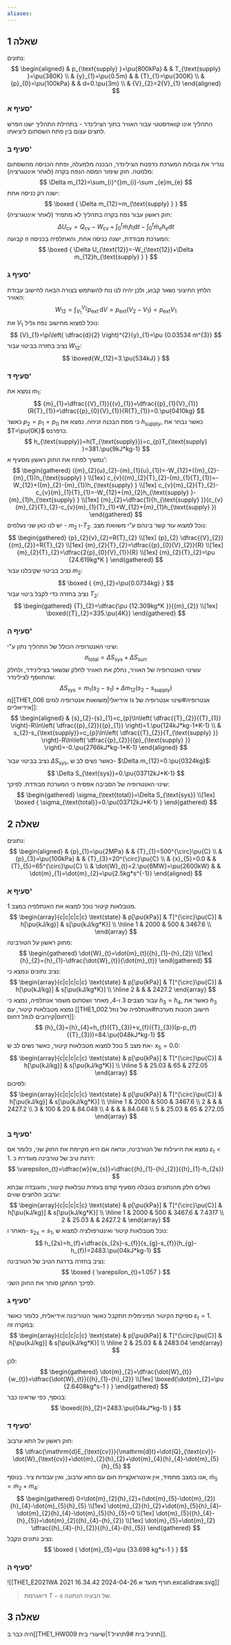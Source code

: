 ```yaml
---
aliases:
---
```

## שאלה 1
נתונים:
$$
\begin{aligned}
 & p_{\text{supply} }=\pu{800kPa} &  & T_{\text{supply} }=\pu{380K} \\
 & {y}_{1}=\pu{0.5m} &  & {T}_{1}=\pu{300K} \\
 & {p}_{0}=\pu{100kPa} &  & d=0.\pu{3m} \\
 & {V}_{2}=2{V}_{1}
\end{aligned}
$$

### סעיף א'
התהליך אינו קוואזיסטטי עבור האוויר בתוך הצילינדר - בתחילת התהליך ישנו הפרש לחצים עצום בין פתח השסתום ליציאתו.

### סעיף ב'
נגדיר את גבולות המערכת כדפנות הצילינדר, הבכנה מלמעלה, ופתח הכניסה מהשסתום מלמטה.
חוק שימור המסה הנפח בקרה (לאחר אינטגרציה):
$$
\Delta m_{12}=\sum_{i}^{}m_{i}-\sum _{e}m_{e} 
$$
ישנה רק כניסה אחת:
$$
\boxed {
\Delta m_{12}=m_{\text{supply} }
 }
$$
חוק ראשון עבור נפח בקרה בתהליך לא מתמיד (לאחר אינטגרציה):
$$
\Delta U_{\text{cv}}=Q_{\text{cv}}-W_{\text{cv}}+\int_{0}^{t} \dot{m}_{i}h_{i}\mathrm{d}t-\int_{0}^{t} \dot{m}_{e}h_{e}\mathrm{d}t
$$
המערכת מבודדת, ישנה כניסה אחת, והאתלפיה בכניסה זו קבועה:
$$
\boxed {
\Delta U_{\text{12}}=-W_{\text{12}}+\Delta m_{12}h_{\text{supply} }
 }
$$

### סעיף ג'
הלחץ החיצוני נשאר קבוע, ולכן יהיה לנו נוח להשתמש בצורה הבאה לחישוב עבודת האוויר:
$$
W_{\text{12}}=\int_{{V}_{1}}^{{V}_{2}} p_{\text{ext}} \, \mathrm{d}V =p_{\text{ext}}({V}_{2}-{V}_{1})=p_{\text{ext}}{V}_{1}
$$
את ${V}_{1}$ נוכל למצוא מחישוב נפח גליל:
$$
{V}_{1}=\pi\left( \dfrac{d}{2} \right)^{2}{y}_{1}=\pu {0.03534 m^{3}}
$$
נציב בחזרה בביטוי עבור $W_{12}$:
$$
\boxed{W_{12}=3.\pu{534kJ} }
$$

### סעיף ד'
נמצא את ${m}_{1}$:
$$
{m}_{1}=\dfrac{{V}_{1}}{{v}_{1}}=\dfrac{{p}_{1}{V}_{1}}{R{T}_{1}}=\dfrac{{p}_{0}{V}_{1}}{R{T}_{1}}=0.\pu{0410kg}
$$
כאשר ${p}_{2}={p}_{1}={p}_{0}$ כי מסת הבכנה זניחה.
נמצא את $h_{\text{supply}}$, כאשר נבחר את $T=\pu{0K}$ כרפרנס.
$$
h_{\text{supply}}=h(T_{\text{supply}})=c_{p}T_{\text{supply} }=381.\pu{9kJ*kg-1}
$$
נמשיך לפתח את החוק ראשון מסעיף א':
$$
\begin{gathered}
({m}_{2}{u}_{2}-{m}_{1}{u}_{1})=-W_{12}+({m}_{2}-{m}_{1})h_{\text{supply} } \\[1ex]
c_{v}({m}_{2}{T}_{2}-{m}_{1}{T}_{1})=-W_{12}+({m}_{2}-{m}_{1})h_{\text{supply} } \\[1ex]
c_{v}{m}_{2}{T}_{2}-c_{v}{m}_{1}{T}_{1}=-W_{12}+{m}_{2}h_{\text{supply} }-{m}_{1}h_{\text{supply} } \\[1ex]
{m}_{2}=\dfrac{1}{h_{\text{supply} }}(c_{v}{m}_{2}{T}_{2}-c_{v}{m}_{1}{T}_{1}+W_{12}+{m}_{1}h_{\text{supply} })
\end{gathered}
$$
יש לנו כאן שני נעלמים - ${m}_{2}$ ו-${T}_{2}$. נוכל למצוא עוד קשר בינהם ע"י משוואת מצב:
$$
\begin{gathered}
{p}_{2}{v}_{2}=R{T}_{2} \\[1ex]
{p}_{2} \dfrac{{V}_{2}}{{m}_{2}}=R{T}_{2} \\[1ex]
{m}_{2}{T}_{2}=\dfrac{{p}_{0}{V}_{2}}{R} \\[1ex]
{m}_{2}{T}_{2}=\dfrac{2{p}_{0}{V}_{1}}{R} \\[1ex]
{m}_{2}{T}_{2}=\pu {24.619kg*K }
\end{gathered}
$$
נציב בביטוי שקיבלנו עבור ${m}_{2}$:
$$
\boxed {
{m}_{2}=\pu{0.0734kg}
 }
$$
 נציב בחזרה כדי לקבל ביטוי עבור ${T}_{2}$:
 $$
\begin{gathered}
{T}_{2}=\dfrac{\pu {12.309kg*K }}{{m}_{2}} \\[1ex]
\boxed{{T}_{2}=335.\pu{4K}}
\end{gathered}
$$

### סעיף ה'
שינוי האנטרופיה הכולל של התהליך נתון ע"י:
$$
\sigma_{\text{total} }=\Delta S_{\text{sys}}+\Delta S_{\text{surr}}
$$
עשינוי האנטרופיה של האוויר, נחלק את האוויר לחלק שנשאר בצילינידר, ולחלק שהתווסף לצילינדר:
$$
\Delta S_{\text{sys}}={m}_{1}({s}_{2}-{s}_{1})+\Delta m_{12}({s}_{2}-s_{\text{supply} })
$$
מ[[THE1_006 אנטרופיה#שינוי אנטרופיה של גז אידיאלי|משוואות אנטרופיה לגזים אידיאליים]]:
$$
\begin{aligned}
 & {s}_{2}-{s}_{1}=c_{p}\ln\left( \dfrac{{T}_{2}}{{T}_{1}} \right)-R\ln\left( \dfrac{{p}_{2}}{{p}_{1}} \right)=1.\pu{124kJ*kg-1*K-1} \\
 & s_{2}-s_{\text{supply}}=c_{p}\ln\left( \dfrac{{T}_{2}}{T_{\text{supply} }} \right)-R\ln\left( \dfrac{{p}_{2}}{{p}_{\text{supply} }} \right)=-0.\pu{2766kJ*kg-1*K-1}
\end{aligned}
$$

נציב בביטוי עבור $\Delta S_{\text{sys}}$, כאשר נשים לב ש- $\Delta m_{12}=0.\pu{0324kg}$:
$$
\Delta S_{\text{sys}}=0.\pu{03712kJ*K-1}
$$
שינוי האנטרופיה של הסביבה אפסית כי המערכת מבודדת. לפיכך:
$$
\begin{gathered}
\sigma_{\text{total}}=\Delta S_{\text{sys}} \\[1ex]
\boxed {
\sigma_{\text{total}}=0.\pu{03712kJ*K-1}
 }
\end{gathered}
$$
## שאלה 2
נתונים:
$$
\begin{aligned}
 & {p}_{1}=\pu{2MPa} &  & {T}_{1}=500^{\circ}\pu{C}  \\
 & {p}_{3}=\pu{100kPa} &  & {T}_{3}=20^{\circ}\pu{C}  \\
 & {x}_{5}=0.0 &  & {T}_{5}=65^{\circ}\pu{C}  \\
 & \dot{W}_{t}=2.\pu{6MW}=\pu{2600kW} &  & \dot{m}_{1}=\dot{m}_{2}=\pu{2.5kg*s^{-1}}
\end{aligned}
$$
### סעיף א'
מטבלאות קיטור נוכל למצוא את האנתלפיה במצב $1$.
$$
\begin{array}{c|c|c|c|c} 
 \text{state} & p[\pu{kPa}] & T[^{\circ}\pu{C}] &  h[\pu{kJ/kg}] & s[\pu{kJ/kg*K}] \\ 
 \hline 1 & 2000 & 500 & 3467.6 \\
 \end{array}
$$
 מחוק ראשון על הטורבינה:
 $$
\begin{gathered}
\dot{W}_{t}=\dot{m}_{t}({h}_{1}-{h}_{2}) \\[1ex]
{h}_{2}={h}_{1}-\dfrac{\dot{W}_{t}}{\dot{m}_{t}}
\end{gathered}
$$
נציב נתונים ונמצא כי:
$$
\begin{array}{c|c|c|c|c} 
 \text{state} & p[\pu{kPa}] & T[^{\circ}\pu{C}] &  h[\pu{kJ/kg}] & s[\pu{kJ/kg*K}] \\ 
 \hline 2 &  &  & 2427.2
 \end{array}
$$
 עבור מצבים $3$ ו-$4$, מאחר ושסתום משמר אנתלפיה, נמצא כי ${h}_{3}={h}_{4}$, כאשר את ${h}_{3}$ נמצא מטבלאות קיטור, עם [[THE1_002 חישוב תכונות מערכת#אנתלפיה של נוזל דחוס|קירובים לנוזל דחוס]]:
$$
{h}_{3}={h}_{4}=h_{f}({T}_{3})+v_{f}({T}_{3})(p-p_{f}({T}_{3}))=84.\pu{048kJ*kg-1}
$$
את מצב $5$ נוכל למצוא מטבלאות קיטור, כאשר נשים לב ש- ${x}_{5}=0.0$:
$$
\begin{array}{c|c|c|c|c} 
 \text{state} & p[\pu{kPa}] & T[^{\circ}\pu{C}] &  h[\pu{kJ/kg}] & s[\pu{kJ/kg*K}] \\ 
 \hline 5 & 25.03 & 65  & 272.05
 \end{array}
$$
לסיכום:
$$
\begin{array}{c|c|c|c|c} 
 \text{state} & p[\pu{kPa}] & T[^{\circ}\pu{C}] &  h[\pu{kJ/kg}] & s[\pu{kJ/kg*K}] \\ 
 \hline 1 & 2000 & 500 & 3467.6 \\
 2 &  &  & 2427.2 \\
3 & 100 & 20 & 84.048 \\
4 &  &  & 84.048 \\
5 & 25.03 & 65 & 272.05
 \end{array}
$$
### סעיף ב'
נמצא את היעילות של הטורבינה, ונראה אם היא מקיימת את החוק שני, כלומר אם $\varepsilon_{t}<1$.
דרגת טיב של טורבינה מוגדרת כ:
$$
\varepsilon_{t}=\dfrac{w}{w_{s}}=\dfrac{{h}_{1}-{h}_{2}}{{h}_{1}-h_{2s}}
$$
נשלים חלק מהנתונים בטבלה מסעיף קודם בעזרת טבלאות קיטור, והעובדה שבתא ערבוב הלחצים שווים:
$$
\begin{array}{c|c|c|c|c} 
 \text{state} & p[\pu{kPa}] & T[^{\circ}\pu{C}] &  h[\pu{kJ/kg}] & s[\pu{kJ/kg*K}] \\ 
 \hline 1 & 2000 & 500 & 3467.6 & 7.4317 \\
2 & 25.03 &  &  2427.2 & 
 \end{array}
$$
מאחר ו- $s_{2s}=s_{1}$, נוכל מטבלאות קיטור ואינטרפולציה למצוא ש:
$$
h_{2s}=h_{f}+\dfrac{s_{2s}-s_{f}}{s_{g}-s_{f}}(h_{g}-h_{f})=2483.\pu{04kJ*kg-1}
$$
נציב בחזרה בדרגת הטיב של הטורבינה:
$$
\boxed {
\varepsilon_{t}=1.057
 }
$$
לפיכך המתקן סותר את החוק השני.


### סעיף ג'
ספיקת הקיטור המינימלית תתקבל כאשר הטוריבנה אידיאלית, כלומר כאשר $\varepsilon_{t}=1$. במקרה זה:
$$
\begin{array}{c|c|c|c|c} 
 \text{state} & p[\pu{kPa}] & T[^{\circ}\pu{C}] &  h[\pu{kJ/kg}] & s[\pu{kJ/kg*K}] \\ 
 \hline 2 & 25.03 &  & 2483.04
 \end{array}
$$
לכן:
$$
\begin{gathered}
\dot{m}_{2}=\dfrac{\dot{W}_{t}}{w_{t}}=\dfrac{\dot{W}_{t}}{{h}_{1}-{h}_{2}} \\[1ex]
\boxed{\dot{m}_{2}=\pu {2.6408kg*s-1 } }
\end{gathered}
$$
בנוסף, כפי שראינו כבר:
$$
\boxed{{h}_{2}=2483.\pu{04kJ*kg-1} }
$$
### סעיף ד'
חוק ראשון על התא ערבוב:
$$
\dfrac{\mathrm{d}E_{\text{cv}}}{\mathrm{d}t}=\dot{Q}_{\text{cv}}-\dot{W}_{\text{cv}}+\dot{m}_{2}{h}_{2}+\dot{m}_{4}{h}_{4}-\dot{m}_{5}{h}_{5}
$$
אנו במצב מתמיד, אין אינטראקציית חום עם התא ערבוב, ואין עבודות ציר. בנוסף, $\dot{m}_{5}=\dot{m}_{2}+\dot{m}_{4}$:
$$
\begin{gathered}
0=\dot{m}_{2}{h}_{2}+(\dot{m}_{5}-\dot{m}_{2}){h}_{4}-\dot{m}_{5}{h}_{5} \\[1ex]
\dot{m}_{2}{h}_{2}+\dot{m}_{5}{h}_{4}-\dot{m}_{2}{h}_{4}-\dot{m}_{5}{h}_{5}=0 \\[1ex]
\dot{m}_{5}({h}_{4}-{h}_{5})=\dot{m}_{2}({h}_{4}-{h}_{2}) \\[1ex]
\dot{m}_{5}=\dot{m}_{2} \dfrac{{h}_{4}-{h}_{2}}{{h}_{4}-{h}_{5}}
\end{gathered}
$$
נציב נתונים ונקבל:
$$
\boxed {
\dot{m}_{5}=\pu {33.698 kg*s-1 }
 }
$$


### סעיף ה'
![[THE1_E2021WA 2021 חורף מועד א 2024-04-26 16.34.42.excalidraw.svg]]
>דיאגרמת $T-s$ של הבעיה הנתונה.

## שאלה 3
היה כבר ב[[THE1_HW009 תרגיל בית 9#תרגיל 1|שיעורי בית]].
